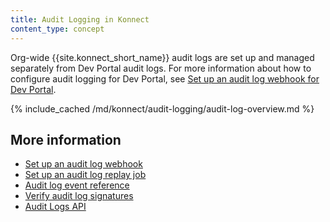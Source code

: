 ```yaml
---
title: Audit Logging in Konnect
content_type: concept
---
```


Org-wide {{site.konnect_short_name}} audit logs are set up and managed separately from Dev Portal audit logs. For more information about how to configure audit logging for Dev Portal, see [Set up an audit log webhook for Dev Portal](/konnect/dev-portal/audit-logging/webhook/).

{% include_cached /md/konnect/audit-logging/audit-log-overview.md %}

## More information
* [Set up an audit log webhook](/konnect/org-management/audit-logging/webhook/)
* [Set up an audit log replay job](/konnect/org-management/audit-logging/replay-job/)
* [Audit log event reference](/konnect/reference/audit-logs/)
* [Verify audit log signatures](/konnect/reference/verify-signatures/)
* [Audit Logs API](/konnect/api/audit-logs/latest/)
